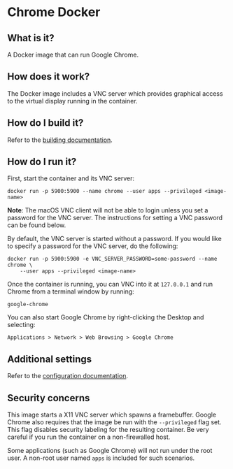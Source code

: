# Chrome Docker
## What is it?
A Docker image that can run Google Chrome.

## How does it work?
The Docker image includes a VNC server which provides graphical access to the
virtual display running in the container.

## How do I build it?
Refer to the [building documentation](docs/building).

## How do I run it?
First, start the container and its VNC server:
```
docker run -p 5900:5900 --name chrome --user apps --privileged <image-name>
```

**Note**: The macOS VNC client will not be able to login unless you set a
password for the VNC server. The instructions for setting a VNC password can be
found below.

By default, the VNC server is started without a password. If you would like to
specify a password for the VNC server, do the following:
```
docker run -p 5900:5900 -e VNC_SERVER_PASSWORD=some-password --name chrome \
    --user apps --privileged <image-name>
```

Once the container is running, you can VNC into it at `127.0.0.1` and run Chrome
from a terminal window by running:
```
google-chrome
```

You can also start Google Chrome by right-clicking the Desktop and selecting:
```
Applications > Network > Web Browsing > Google Chrome
```

## Additional settings
Refer to the [configuration documentation](docs/configuration).

## Security concerns
This image starts a X11 VNC server which spawns a framebuffer. Google Chrome
also requires that the image be run with the `--privileged` flag set. This flag
disables security labeling for the resulting container. Be very careful if you
run the container on a non-firewalled host.

Some applications (such as Google Chrome) will not run under the root user. A
non-root user named `apps` is included for such scenarios.
